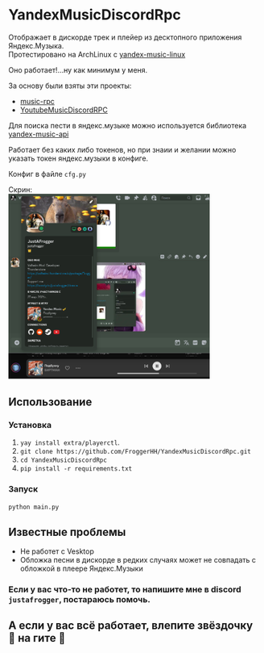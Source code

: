 # YandexMusicDiscordRpc

Отображает в дискорде трек и плейер из десктопного приложения Яндекс.Музыка. <br>
Протестировано на ArchLinux с [yandex-music-linux](https://aur.archlinux.org/packages/yandex-music)

Оно работает!...ну как минимум у меня.

За основу были взяты эти проекты:
* [music-rpc](https://github.com/bramtechs/music-rpc)
* [YoutubeMusicDiscordRPC](https://github.getafreenode.com/ludals/YoutubeMusicDiscordRPC)

Для поиска пести в яндекс.музыке можно используется библиотека 
[yandex-music-api](https://github.com/MarshalX/yandex-music-api)

Работает без каких либо токенов, но при знаии и желании можно указать токен яндекс.музыки в конфиге.

Конфиг в файле `cfg.py`

Скрин: <br>
<img alt="Example.png" width="400" src="Example.png" />

## Использование

### Установка
1. `yay install extra/playerctl`.
2. `git clone https://github.com/FroggerHH/YandexMusicDiscordRpc.git`
3. `cd YandexMusicDiscordRpc`
4. `pip install -r requirements.txt`

### Запуск
`python main.py`


## Известные проблемы
* Не работет с Vesktop
* Обложка песни в дискорде в редких случаях может не совпадать с обложкой в плеере Яндекс.Музыки


### Если у вас что-то не работет, то напишите мне в discord `justafrogger`, постараюсь помочь.

## А если у вас всё работает, влепите звёздочку 🌟 на гите 🥺 